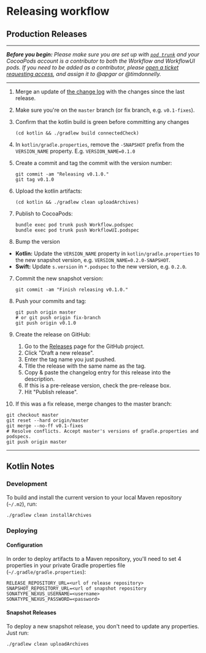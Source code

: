 # Releasing workflow

## Production Releases

---

***Before you begin:*** *Please make sure you are set up with [`pod trunk`](https://guides.cocoapods.org/making/getting-setup-with-trunk.html) and your CocoaPods account is a contributor to both the Workflow and WorkflowUI pods. If you need to be added as a contributor, please [open a ticket requesting access](https://github.com/square/workflow/issues/new), and assign it to @apgar or @timdonnelly.*

---

1. Merge an update of [the change log](CHANGELOG.md) with the changes since the last release.

1. Make sure you're on the `master` branch (or fix branch, e.g. `v0.1-fixes`).

1. Confirm that the kotlin build is green before committing any changes
   ```
   (cd kotlin && ./gradlew build connectedCheck)
   ```

2. In `kotlin/gradle.properties`, remove the `-SNAPSHOT` prefix from the `VERSION_NAME` property.
   E.g. `VERSION_NAME=0.1.0`

3. Create a commit and tag the commit with the version number:
   ```
   git commit -am "Releasing v0.1.0."
   git tag v0.1.0
   ```

4. Upload the kotlin artifacts:
   ```
   (cd kotlin && ./gradlew clean uploadArchives)
   ```

5. Publish to CocoaPods:
    ```
    bundle exec pod trunk push Workflow.podspec
    bundle exec pod trunk push WorkflowUI.podspec
    ```

6. Bump the version
  - **Kotlin:** Update the `VERSION_NAME` property in `kotlin/gradle.properties` to the new snapshot 
    version, e.g. `VERSION_NAME=0.2.0-SNAPSHOT`.
  - **Swift:** Update `s.version` in `*.podspec` to the new version, e.g. `0.2.0`.

7. Commit the new snapshot version:
   ```
   git commit -am "Finish releasing v0.1.0."
   ```

8. Push your commits and tag:
   ```
   git push origin master
   # or git push origin fix-branch
   git push origin v0.1.0
   ```

9. Create the release on GitHub:
     1. Go to the [Releases](https://github.com/square/workflow/releases) page for the GitHub project.
     2. Click "Draft a new release".
     3. Enter the tag name you just pushed.
     4. Title the release with the same name as the tag.
     5. Copy & paste the changelog entry for this release into the description.
     6. If this is a pre-release version, check the pre-release box.
     7. Hit "Publish release".

10. If this was a fix release, merge changes to the master branch:
   ```
   git checkout master
   git reset --hard origin/master
   git merge --no-ff v0.1-fixes
   # Resolve conflicts. Accept master's versions of gradle.properties and podspecs.
   git push origin master
   ```

---

## Kotlin Notes

### Development

To build and install the current version to your local Maven repository (`~/.m2`), run:

```
./gradlew clean installArchives
```

### Deploying

#### Configuration

In order to deploy artifacts to a Maven repository, you'll need to set 4 properties in your
private Gradle properties file (`~/.gradle/gradle.properties`):

```
RELEASE_REPOSITORY_URL=<url of release repository>
SNAPSHOT_REPOSITORY_URL=<url of snapshot repository
SONATYPE_NEXUS_USERNAME=<username>
SONATYPE_NEXUS_PASSWORD=<password>
```

#### Snapshot Releases

To deploy a new snapshot release, you don't need to update any properties. Just run:

```
./gradlew clean uploadArchives
```
